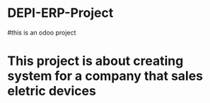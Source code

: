 # DEPI-ERP-Project
#this is an odoo project
# This project is about creating system for a company that sales eletric devices
